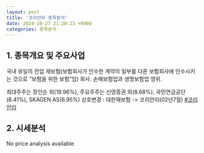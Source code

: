 ```yaml
---
layout: post
title: '코리안리 종목분석'
date: 2024-10-27 21:20:23 +0900
categories: 종목분석
---
```


## 1. 종목개요 및 주요사업

국내 유일의 전업 재보험(보험회사가 인수한 계약의 일부를 다른 보험회사에 인수시키는 것으로 “보험을 위한 보험”임) 회사. 손해보험업과 생명보험업 영위. 

최대주주는 장인순 외(19.96%), 주요주주는 신영증권 외(8.68%), 국민연금공단(8.41%), SKAGEN AS(6.95%) 상호변경 : 대한재보험 -> 코리안리(02년7월)
[#코리안리](#)

## 2. 시세분석

No price analysis available
